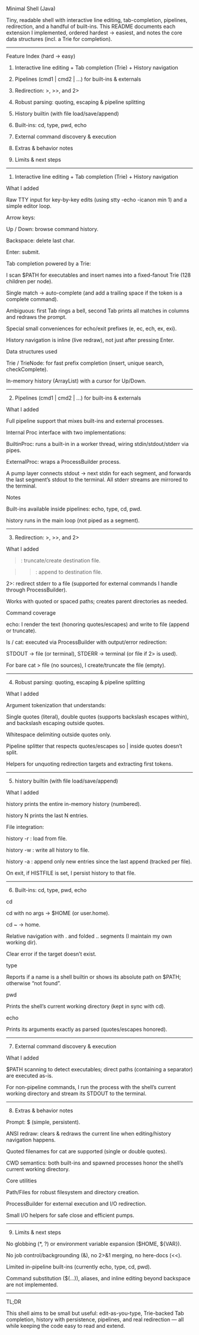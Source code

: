 Minimal Shell (Java)

Tiny, readable shell with interactive line editing, tab-completion, pipelines, redirection, and a handful of built-ins. This README documents each extension I implemented, ordered hardest → easiest, and notes the core data structures (incl. a Trie for completion).


---

Feature Index (hard → easy)

1. Interactive line editing + Tab completion (Trie) + History navigation


2. Pipelines (cmd1 | cmd2 | ...) for built-ins & externals


3. Redirection: >, >>, and 2>


4. Robust parsing: quoting, escaping & pipeline splitting


5. History builtin (with file load/save/append)


6. Built-ins: cd, type, pwd, echo


7. External command discovery & execution


8. Extras & behavior notes


9. Limits & next steps




---

1) Interactive line editing + Tab completion (Trie) + History navigation

What I added

Raw TTY input for key-by-key edits (using stty -echo -icanon min 1) and a simple editor loop.

Arrow keys:

Up / Down: browse command history.

Backspace: delete last char.

Enter: submit.


Tab completion powered by a Trie:

I scan $PATH for executables and insert names into a fixed-fanout Trie (128 children per node).

Single match → auto-complete (and add a trailing space if the token is a complete command).

Ambiguous: first Tab rings a bell, second Tab prints all matches in columns and redraws the prompt.

Special small conveniences for echo/exit prefixes (e, ec, ech, ex, exi).


History navigation is inline (live redraw), not just after pressing Enter.


Data structures used

Trie / TrieNode: for fast prefix completion (insert, unique search, checkComplete).

In-memory history (ArrayList<String>) with a cursor for Up/Down.



---

2) Pipelines (cmd1 | cmd2 | ...) for built-ins & externals

What I added

Full pipeline support that mixes built-ins and external processes.

Internal Proc interface with two implementations:

BuiltinProc: runs a built-in in a worker thread, wiring stdin/stdout/stderr via pipes.

ExternalProc: wraps a ProcessBuilder process.


A pump layer connects stdout → next stdin for each segment, and forwards the last segment’s stdout to the terminal. All stderr streams are mirrored to the terminal.


Notes

Built-ins available inside pipelines: echo, type, cd, pwd.

history runs in the main loop (not piped as a segment).



---

3) Redirection: >, >>, and 2>

What I added

>: truncate/create destination file.

>>: append to destination file.

2>: redirect stderr to a file (supported for external commands I handle through ProcessBuilder).

Works with quoted or spaced paths; creates parent directories as needed.


Command coverage

echo: I render the text (honoring quotes/escapes) and write to file (append or truncate).

ls / cat: executed via ProcessBuilder with output/error redirection:

STDOUT → file (or terminal), STDERR → terminal (or file if 2> is used).


For bare cat > file (no sources), I create/truncate the file (empty).



---

4) Robust parsing: quoting, escaping & pipeline splitting

What I added

Argument tokenization that understands:

Single quotes (literal), double quotes (supports backslash escapes within), and backslash escaping outside quotes.

Whitespace delimiting outside quotes only.


Pipeline splitter that respects quotes/escapes so | inside quotes doesn’t split.

Helpers for unquoting redirection targets and extracting first tokens.



---

5) history builtin (with file load/save/append)

What I added

history prints the entire in-memory history (numbered).

history N prints the last N entries.

File integration:

history -r <file>: load from file.

history -w <file>: write all history to file.

history -a <file>: append only new entries since the last append (tracked per file).


On exit, if HISTFILE is set, I persist history to that file.



---

6) Built-ins: cd, type, pwd, echo

cd

cd with no args → $HOME (or user.home).

cd ~ → home.

Relative navigation with . and folded .. segments (I maintain my own working dir).

Clear error if the target doesn’t exist.


type

Reports if a name is a shell builtin or shows its absolute path on $PATH; otherwise “not found”.


pwd

Prints the shell’s current working directory (kept in sync with cd).


echo

Prints its arguments exactly as parsed (quotes/escapes honored).



---

7) External command discovery & execution

What I added

$PATH scanning to detect executables; direct paths (containing a separator) are executed as-is.

For non-pipeline commands, I run the process with the shell’s current working directory and stream its STDOUT to the terminal.



---

8) Extras & behavior notes

Prompt: $  (simple, persistent).

ANSI redraw: clears & redraws the current line when editing/history navigation happens.

Quoted filenames for cat are supported (single or double quotes).

CWD semantics: both built-ins and spawned processes honor the shell’s current working directory.


Core utilities

Path/Files for robust filesystem and directory creation.

ProcessBuilder for external execution and I/O redirection.

Small I/O helpers for safe close and efficient pumps.



---

9) Limits & next steps

No globbing (*, ?) or environment variable expansion ($HOME, ${VAR}).

No job control/backgrounding (&), no 2>&1 merging, no here-docs (<<).

Limited in-pipeline built-ins (currently echo, type, cd, pwd).

Command substitution ($(...)), aliases, and inline editing beyond backspace are not implemented.



---

TL;DR

This shell aims to be small but useful: edit-as-you-type, Trie-backed Tab completion, history with persistence, pipelines, and real redirection — all while keeping the code easy to read and extend.

